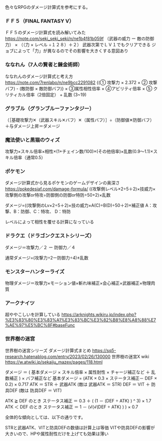 色々なRPGのダメージ計算式を参考にする。

### ＦＦ５（FINAL FANTASY Ⅴ）
ＦＦ５のダメージ計算式を読み解いてみた
https://note.com/seki_seki_seki/n/ne1b4f81b059f
（武器の威力 ー 敵の防御力） × （（力 × レベル ÷１２８）＋２）
武器次第でＬＶ１でもクリアできる
ジョブによって「力」が異なるのでその影響を大きくする意図あり

### ななれん（7人の賢者と錬金術師）
ななれんのダメージ計算式と考え方
https://note.com/7renlabo/n/ne9bcc2291082
{(① 攻撃力 × 2.372 × ② 攻撃バフ) - (敵防御 × 敵防御バフ)} × ③属性相性倍率 × ④アビリティ倍率 × ⑤ クリティカル倍率（2倍固定） + 乱数 (3~19)

### グラブル（グランブルーファンタジー）
（［基礎攻撃力✕（武器スキル✕バフ）✕（属性バフ）］÷（防御値✕防御バフ）＋与ダメージ上昇＝ダメージ

### 魔法使いと黒猫のウィズ
攻撃力×スキル倍率×相性×(1+チェイン数/100)×(その他倍率)×乱数(0.9～1.1)×スキル倍率（通常0.5）

### ポケモン
ダメージ計算式から見るポケモンのゲームデザインの奥深さ
https://pokedesiaf.com/damage-formula/
((攻撃側レベル×2÷5＋2)×技威力×攻撃側の攻撃or特攻÷防御側の防御or特防÷50+2)×乱数

ダメージ=((攻撃側のLv×2÷5＋2)×技の威力×A(C)÷B(D)÷50＋2)×補正値
A：攻撃、B：防御、C：特攻、 D：特防

レベルによって相性を覆せる計算になっている

### ドラクエ（ドラゴンクエストシリーズ）
ダメージ＝攻撃力／２ ー 防御力／４

通常ダメージ=(攻撃力÷2ー防御力÷4)±乱数

### モンスターハンターライズ
物理ダメージ＝攻撃力×モーション値×斬れ味補正×会心補正×武器補正×物理肉質

### アークナイツ
超ややこしいを計算している
https://arknights.wikiru.jp/index.php?%E3%83%80%E3%83%A1%E3%83%BC%E3%82%B8%E8%A8%88%E7%AE%97%E5%BC%8F#baseFunc

### 世界樹の迷宮
世界樹の迷宮シリーズ ダメージ計算式まとめ
https://sq5-research.hatenablog.com/entry/2023/02/26/130000
世界樹の迷宮X wiki
https://w.atwiki.jp/sekaiju_mazex/pages/118.html

ダメージ ＝ ( 基本ダメージ × スキル倍率 × 属性耐性 × チャージ補正など ＋ 乱数補正 ) × バフ補正など
基本ダメージ = (ATK × 0.3 × ステータス補正－ DEF × 0.2) × 0.717
ATK ＝ STR ＋ 武器ATK (敵は 武器ATK ＝ STR)
DEF ＝ VIT ＋ 防具DEF (敵は 防具DEF ＝ VIT)

ATK ≧ DEF のとき
 ステータス補正 ＝ 0.3 ＋ ( (1 － (DEF ÷ ATK) ) ^ 3) × 1.7
ATK ＜ DEF のとき
 ステータス補正 ＝ 1 － (√(√(DEF ÷ ATK) ) ) × 0.7

全体的な傾向としては、以下の通りです。

STRと武器ATK、VITと防具DEFの数値は計算上は等価
VITや防具DEFの影響が大きいので、HPや属性耐性だけを上げても効果は薄い




